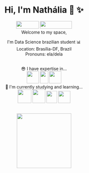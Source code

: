 # <div align="center"> Hi, I'm Nathália  :wave: :sparkles:

<div align="center">
<a href = "mailto:nathalialp28@gmail.com"><img loading="lazy" src="https://img.shields.io/badge/Gmail-D14836?style=for-the-badge&logo=gmail&logoColor=white" width="75" height="25" target="_blank"></a>
<a href="https://www.linkedin.com/in/nathalia-lpereira/" target="_blank"><img loading="lazy" src="https://img.shields.io/badge/-LinkedIn-%230077B5?style=for-the-badge&logo=linkedin&logoColor=white" width="105" height="25" target="_blank"></a>   
</div>
<div align="center">
Welcome to my space,

I'm Data Science brazilian student :bar_chart:
<br>
  Location: Brasília-DF, Brazil \
  Pronouns: ela/dela
<br>
<br>


  
:sunglasses: I have expertise in...\
 <img loading="lazy" src="https://img.icons8.com/?size=100&id=3sGOUDo9nJ4k&format=png&color=000000" x="0px" y="0px" width="40" height="40"> <img loading="lazy" src="https://img.icons8.com/?size=100&id=117561&format=png&color=000000" x="0px" y="0px" width="27" height="40">
 <img loading="lazy" src="https://img.icons8.com/?size=100&id=g7UKWvv49CoI&format=png&color=000000" width="40" height="40">
<br>
:seedling: I'm currently studying and learning...\
<img loading="lazy" src="https://cdn.jsdelivr.net/gh/devicons/devicon@latest/icons/python/python-original-wordmark.svg" width="45" height="45" /> <img locading = "lazy" src="https://cdn.jsdelivr.net/gh/devicons/devicon@latest/icons/azuresqldatabase/azuresqldatabase-original.svg" width="42" height="45"/> <img loading="lazy" src="https://cdn.jsdelivr.net/gh/devicons/devicon@latest/icons/vscode/vscode-original-wordmark.svg" width="35" height="40"/> <img loading="lazy"  src="https://cdn.jsdelivr.net/gh/devicons/devicon@latest/icons/git/git-plain-wordmark.svg" width="40" height="40"/>

<br>

<a href="https://github.com/nathalialp28">
<img loading="lazy" height="180em" src="https://github-readme-stats.vercel.app/api?username=nathalialp28&show_icons=true&theme=dracula&include_all_commits=true&count_private=true"/>

<br>
